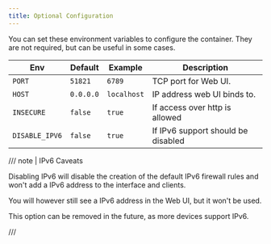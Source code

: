 ```yaml
---
title: Optional Configuration
---
```


You can set these environment variables to configure the container. They are not required, but can be useful in some cases.

| Env            | Default   | Example     | Description                        |
| -------------- | --------- | ----------- | ---------------------------------- |
| `PORT`         | `51821`   | `6789`      | TCP port for Web UI.               |
| `HOST`         | `0.0.0.0` | `localhost` | IP address web UI binds to.        |
| `INSECURE`     | `false`   | `true`      | If access over http is allowed     |
| `DISABLE_IPV6` | `false`   | `true`      | If IPv6 support should be disabled |

/// note | IPv6 Caveats

Disabling IPv6 will disable the creation of the default IPv6 firewall rules and won't add a IPv6 address to the interface and clients.

You will however still see a IPv6 address in the Web UI, but it won't be used.

This option can be removed in the future, as more devices support IPv6.

///

